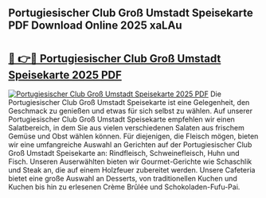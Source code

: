 ## Portugiesischer Club Groß Umstadt Speisekarte PDF Download Online 2025 xaLAu

# <h2><a href="http://gcdpwpe.nevu.top/?p=Portugiesischer+Club+Gro%c3%9f+Umstadt+Speisekarte">🔗 👉🔴 Portugiesischer Club Groß Umstadt Speisekarte 2025 PDF</a></h2>

[![Portugiesischer Club Groß Umstadt Speisekarte 2025 PDF](https://i.imgur.com/dBaPXMq.png)](http://gcdpwpe.nevu.top/?p=Portugiesischer+Club+Gro%c3%9f+Umstadt+Speisekarte)
Die Portugiesischer Club Groß Umstadt Speisekarte ist eine Gelegenheit, den Geschmack zu genießen und etwas für sich selbst zu wählen. Auf unserer Portugiesischer Club Groß Umstadt Speisekarte empfehlen wir einen Salatbereich, in dem Sie aus vielen verschiedenen Salaten aus frischem Gemüse und Obst wählen können. Für diejenigen, die Fleisch mögen, bieten wir eine umfangreiche Auswahl an Gerichten auf der Portugiesischer Club Groß Umstadt Speisekarte an: Rindfleisch, Schweinefleisch, Huhn und Fisch. Unseren Auserwählten bieten wir Gourmet-Gerichte wie Schaschlik und Steak an, die auf einem Holzfeuer zubereitet werden. Unsere Cafeteria bietet eine große Auswahl an Desserts, von traditionellen Kuchen und Kuchen bis hin zu erlesenen Crème Brûlée und Schokoladen-Fufu-Pai.
